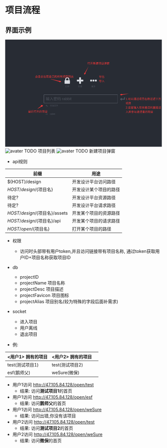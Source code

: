 # 项目流程

## 界面示例
![avatar](../../course/首页.png)
![avater]() TODO 项目列表
![avater]() TODO 新建项目弹窗
- api规则

| 前缀 | 用途 |
| ----- | ----- |
| ${HOST}/design | 开发设计平台访问路径 |
| ${HOST}/design/${项目名} | 开发设计某个项目的路径 |
| 待定? | 开发设计平台资源路径 |
| 待定? | 开发设计平台请求路径 |
| ${HOST}/design/${项目名}/assets | 开发某个项目的资源路径 |
| ${HOST}/design/${项目名}/api | 开发某个项目的请求路径 |
| ${HOST}/open/${项目名} | 打开某个项目的路径 |

- 权限
    - 访问时头部带有用户token,并且访问链接带有项目名称,
    通过token获取用户ID+项目名称获取项目ID
    
- db
    - projectID
    - projectName 项目名称
    - projectDesc 项目描述
    - projectFavicon 项目图标
    - projectAlias 项目别名(较为特殊的字段后面补需求)
- socket
    - 进入项目
    - 用户离线
    - 退出项目
    
- 例:

| <用户1> 拥有的项目 | <用户2> 拥有的项目 |    |
|:------------|:------------|:---|
| test(测试项目1) | test(测试项目2) |    |
| esf(鹅师父)    | weSure(微保)  |    |

- 用户1访问 http://47.105.84.128/open/test
    - 结果: 访问**测试项目1**的首页
- 用户1访问 http://47.105.84.128/open/esf
    - 结果: 访问**鹅师父**的首页
- 用户1访问 http://47.105.84.128/open/weSure
    - 结果: 访问出错,你没有该项目
- 用户2访问 http://47.105.84.128/open/test
    - 结果: 访问**测试项目2**的首页
- 用户2访问 http://47.105.84.128/open/weSure
    - 结果: 访问**微保**的首页
